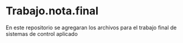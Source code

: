 # Trabajo.nota.final
En este repositorio se agregaran los archivos para el trabajo final de sistemas de control aplicado
